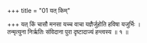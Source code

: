 +++
title = "01 यत् किम्"

+++
यत् किं चासौ मनसा यच्च वाचा यज्ञैर्जुहोति हविषा यजुर्भिः ।  
तन्मृत्युना निर्ऋतिः संविदाना पुरा दृष्टादाज्यं हन्त्वस्य ॥ १ ॥